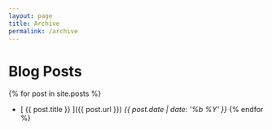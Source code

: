 ```yaml
---
layout: page
title: Archive
permalink: /archive
---
```


# Blog Posts

{% for post in site.posts %}
  * [ {{ post.title }} ]({{ post.url }}) _{{ post.date | date: '%b %Y' }}_
{% endfor %}
